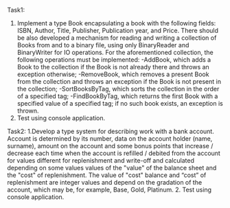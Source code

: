 Task1:
1. Implement a type Book encapsulating a book with the following fields: ISBN, Author, Title, Publisher, Publication year, and Price. 
There should be also developed a mechanism for reading and writing a collection of Books from and to a binary file, using only BinaryReader and BinaryWriter for IO operations. 
For the aforementioned collection, the following operations must be implemented:
 -AddBook, which adds a Book to the collection if the Book is not already there and throws an exception otherwise;
 -RemoveBook, which removes a present Book from the collection and throws an exception if the Book is not present in the collection;
 -SortBooksByTag, which sorts the collection in the order of a specified tag;
 -FindBookByTag, which returns the first Book with a specified value of a specified tag; if no such book exists, an exception is thrown.
2. Test using console application.

Task2:
1.Develop a type system for describing work with a bank account. Account is determined by its number, data on the account holder (name, surname), amount on the account and some bonus points that increase / decrease
each time when the account is refilled / debited from the account for values different for replenishment and write-off and calculated depending on some values
values of the "value" of the balance sheet and the "cost" of replenishment. 
The value of "cost" balance and “cost” of replenishment are integer values and depend on the gradation of the account, which may be, for example, Base, Gold, Platinum.
2. Test using console application.
